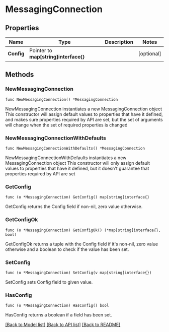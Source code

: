 # MessagingConnection

## Properties

Name | Type | Description | Notes
------------ | ------------- | ------------- | -------------
**Config** | Pointer to **map[string]interface{}** |  | [optional] 

## Methods

### NewMessagingConnection

`func NewMessagingConnection() *MessagingConnection`

NewMessagingConnection instantiates a new MessagingConnection object
This constructor will assign default values to properties that have it defined,
and makes sure properties required by API are set, but the set of arguments
will change when the set of required properties is changed

### NewMessagingConnectionWithDefaults

`func NewMessagingConnectionWithDefaults() *MessagingConnection`

NewMessagingConnectionWithDefaults instantiates a new MessagingConnection object
This constructor will only assign default values to properties that have it defined,
but it doesn't guarantee that properties required by API are set

### GetConfig

`func (o *MessagingConnection) GetConfig() map[string]interface{}`

GetConfig returns the Config field if non-nil, zero value otherwise.

### GetConfigOk

`func (o *MessagingConnection) GetConfigOk() (*map[string]interface{}, bool)`

GetConfigOk returns a tuple with the Config field if it's non-nil, zero value otherwise
and a boolean to check if the value has been set.

### SetConfig

`func (o *MessagingConnection) SetConfig(v map[string]interface{})`

SetConfig sets Config field to given value.

### HasConfig

`func (o *MessagingConnection) HasConfig() bool`

HasConfig returns a boolean if a field has been set.


[[Back to Model list]](../README.md#documentation-for-models) [[Back to API list]](../README.md#documentation-for-api-endpoints) [[Back to README]](../README.md)


